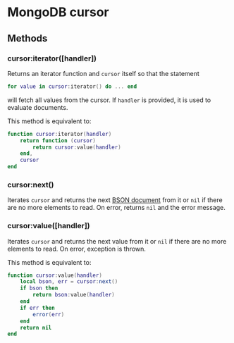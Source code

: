 MongoDB cursor
==============

Methods
-------

### cursor:iterator([handler])
Returns an iterator function and `cursor` itself so that the statement

```Lua
for value in cursor:iterator() do ... end
```

will fetch all values from the cursor. If `handler` is provided, it is used to evaluate documents.

This method is equivalent to:

```Lua
function cursor:iterator(handler)
	return function (cursor)
		return cursor:value(handler)
	end,
	cursor
end
```

### cursor:next()
Iterates `cursor` and returns the next [BSON document] from it or `nil` if there are no more
elements to read. On error, returns `nil` and the error message.

### cursor:value([handler])
Iterates `cursor` and returns the next value from it or `nil` if there are no more elements to read.
On error, exception is thrown.

This method is equivalent to:

```Lua
function cursor:value(handler)
	local bson, err = cursor:next()
	if bson then
		return bson:value(handler)
	end
	if err then
		error(err)
	end
	return nil
end
```


[BSON document]: bson.md

